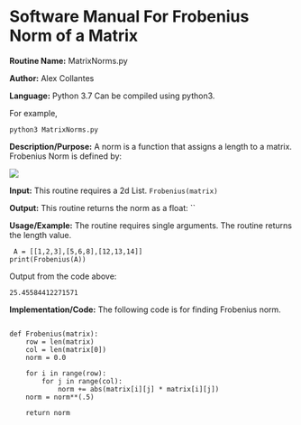 # Software Manual For Frobenius Norm of a Matrix

**Routine Name:** MatrixNorms.py
 
**Author:** Alex Collantes
 
**Language:** Python 3.7 Can be compiled using python3.

For example,

`python3 MatrixNorms.py`

**Description/Purpose:** A norm is a function that assigns a length to a matrix. Frobenius Norm is defined by:

![](http://mathworld.wolfram.com/images/equations/FrobeniusNorm/NumberedEquation1.gif)

**Input:** This routine requires a 2d List.
`Frobenius(matrix)`

**Output:** This routine returns the norm as a float:
``

**Usage/Example:** The routine requires single arguments. The routine returns the length value.

```python3
 A = [[1,2,3],[5,6,8],[12,13,14]]
print(Frobenius(A))
 ```
Output from the code above:

`
25.45584412271571
`

**Implementation/Code:** The following code is for finding Frobenius norm.

```python3

def Frobenius(matrix):
    row = len(matrix)
    col = len(matrix[0])
    norm = 0.0

    for i in range(row):
        for j in range(col):
            norm += abs(matrix[i][j] * matrix[i][j])
    norm = norm**(.5)

    return norm

```
